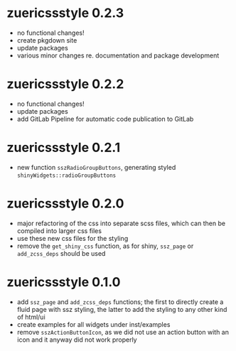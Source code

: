 # zuericssstyle 0.2.3

* no functional changes!
* create pkgdown site
* update packages
* various minor changes re. documentation and package development

# zuericssstyle 0.2.2

* no functional changes!
* update packages 
* add GitLab Pipeline for automatic code publication to GitLab

# zuericssstyle 0.2.1

* new function `sszRadioGroupButtons`, generating styled `shinyWidgets::radioGroupButtons`

# zuericssstyle 0.2.0

* major refactoring of the css into separate scss files, which can then be compiled into larger css files
* use these new css files for the styling
* remove the `get_shiny_css` function, as for shiny, `ssz_page` or `add_zcss_deps` should be used

# zuericssstyle 0.1.0

* add `ssz_page` and `add_zcss_deps` functions; the first to directly create a fluid page with ssz styling, the latter to add the styling to any other kind of html/ui
* create examples for all widgets under inst/examples
* remove `sszActionButtonIcon`, as we did not use an action button with an icon and it anyway did not work properly
